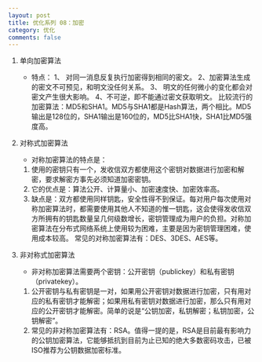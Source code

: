 ```yaml
---
layout: post
title: 优化系列 08：加密
category: 优化
comments: false
---
```


1. 单向加密算法
	* 特点：
	1、 对同一消息反复执行加密得到相同的密文。
	2、加密算法生成的密文不可预见，和明文没任何关系。
	3、 明文的任何微小的变化都会对密文产生很大影响。
	4、不可逆，即不能通过密文获取明文。
	比较流行的加密算法：MD5和SHA1。MD5与SHA1都是Hash算法，两个相比。MD5输出是128位的，SHA1输出是160位的，MD5比SHA1快，SHA1比MD5强度高。 
	
2. 对称式加密算法
	* 对称加密算法的特点是：
	1. 使用的密钥只有一个，发收信双方都使用这个密钥对数据进行加密和解密，要求解密方事先必须知道加密密钥。
	2. 它的优点是：算法公开、计算量小、加密速度快、加密效率高。
	3. 缺点是：双方都使用同样钥匙，安全性得不到保证。每对用户每次使用对称加密算法时，都需要使用其他人不知道的惟一钥匙，这会使得发收信双方所拥有的钥匙数量呈几何级数增长，密钥管理成为用户的负担。对称加密算法在分布式网络系统上使用较为困难，主要是因为密钥管理困难，使用成本较高。
常见的对称加密算法有：DES、3DES、AES等。

3. 非对称式加密算法
	* 非对称加密算法需要两个密钥：公开密钥（publickey）和私有密钥（privatekey）。
	1. 公开密钥与私有密钥是一对，如果用公开密钥对数据进行加密，只有用对应的私有密钥才能解密；如果用私有密钥对数据进行加密，那么只有用对应的公开密钥才能解密。简单的说是“公钥加密，私钥解密；私钥加密，公钥解密”。
	2. 常见的非对称加密算法有：RSA。值得一提的是，RSA是目前最有影响力的公钥加密算法，它能够抵抗到目前为止已知的绝大多数密码攻击，已被ISO推荐为公钥数据加密标准。
